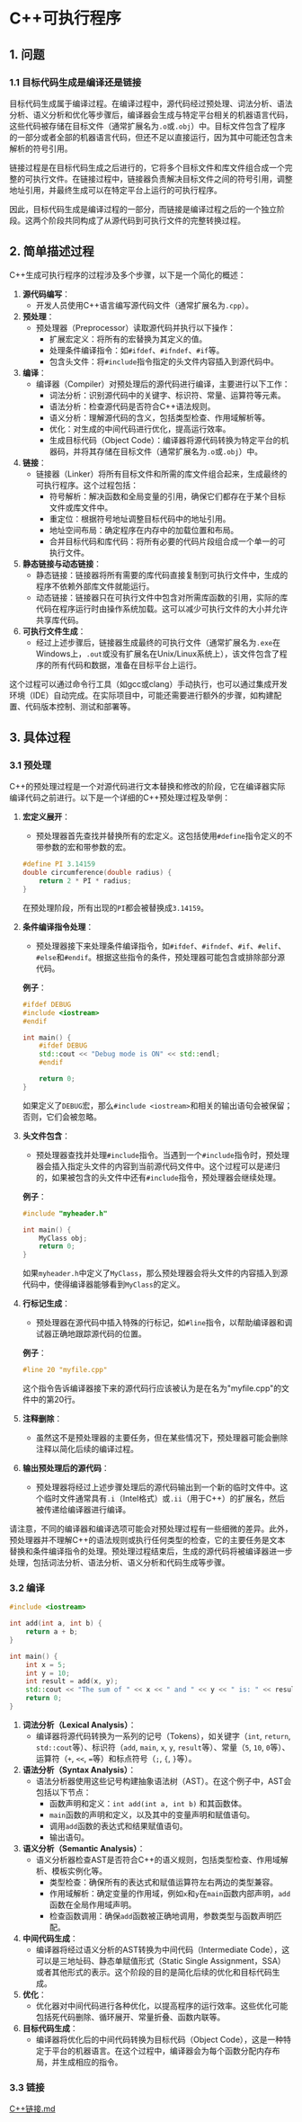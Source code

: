 # C++可执行程序

## 1. 问题

### 1.1 目标代码生成是编译还是链接

目标代码生成属于编译过程。在编译过程中，源代码经过预处理、词法分析、语法分析、语义分析和优化等步骤后，编译器会生成与特定平台相关的机器语言代码，这些代码被存储在目标文件（通常扩展名为`.o`或`.obj`）中。目标文件包含了程序的一部分或者全部的机器语言代码，但还不足以直接运行，因为其中可能还包含未解析的符号引用。

链接过程是在目标代码生成之后进行的，它将多个目标文件和库文件组合成一个完整的可执行文件。在链接过程中，链接器负责解决目标文件之间的符号引用，调整地址引用，并最终生成可以在特定平台上运行的可执行程序。

因此，目标代码生成是编译过程的一部分，而链接是编译过程之后的一个独立阶段。这两个阶段共同构成了从源代码到可执行文件的完整转换过程。

## 2. 简单描述过程

C++生成可执行程序的过程涉及多个步骤，以下是一个简化的概述：

1. **源代码编写**：
   - 开发人员使用C++语言编写源代码文件（通常扩展名为`.cpp`）。
2. **预处理**：
   - 预处理器（Preprocessor）读取源代码并执行以下操作：
     - 扩展宏定义：将所有的宏替换为其定义的值。
     - 处理条件编译指令：如`#ifdef`、`#ifndef`、`#if`等。
     - 包含头文件：将`#include`指令指定的头文件内容插入到源代码中。
3. **编译**：
   - 编译器（Compiler）对预处理后的源代码进行编译，主要进行以下工作：
     - 词法分析：识别源代码中的关键字、标识符、常量、运算符等元素。
     - 语法分析：检查源代码是否符合C++语法规则。
     - 语义分析：理解源代码的含义，包括类型检查、作用域解析等。
     - 优化：对生成的中间代码进行优化，提高运行效率。
     - 生成目标代码（Object Code）：编译器将源代码转换为特定平台的机器码，并将其存储在目标文件（通常扩展名为`.o`或`.obj`）中。
4. **链接**：
   - 链接器（Linker）将所有目标文件和所需的库文件组合起来，生成最终的可执行程序。这个过程包括：
     - 符号解析：解决函数和全局变量的引用，确保它们都存在于某个目标文件或库文件中。
     - 重定位：根据符号地址调整目标代码中的地址引用。
     - 地址空间布局：确定程序在内存中的加载位置和布局。
     - 合并目标代码和库代码：将所有必要的代码片段组合成一个单一的可执行文件。
5. **静态链接与动态链接**：
   - 静态链接：链接器将所有需要的库代码直接复制到可执行文件中，生成的程序不依赖外部库文件就能运行。
   - 动态链接：链接器只在可执行文件中包含对所需库函数的引用，实际的库代码在程序运行时由操作系统加载。这可以减少可执行文件的大小并允许共享库代码。
6. **可执行文件生成**：
   - 经过上述步骤后，链接器生成最终的可执行文件（通常扩展名为`.exe`在Windows上，`.out`或没有扩展名在Unix/Linux系统上），该文件包含了程序的所有代码和数据，准备在目标平台上运行。

这个过程可以通过命令行工具（如gcc或clang）手动执行，也可以通过集成开发环境（IDE）自动完成。在实际项目中，可能还需要进行额外的步骤，如构建配置、代码版本控制、测试和部署等。

## 3. 具体过程

### 3.1 预处理

C++的预处理过程是一个对源代码进行文本替换和修改的阶段，它在编译器实际编译代码之前进行。以下是一个详细的C++预处理过程及举例：

1. **宏定义展开**：

   - 预处理器首先查找并替换所有的宏定义。这包括使用`#define`指令定义的不带参数的宏和带参数的宏。

   ```c++
   #define PI 3.14159
   double circumference(double radius) {
       return 2 * PI * radius;
   }
   ```

   在预处理阶段，所有出现的`PI`都会被替换成`3.14159`。

2. **条件编译指令处理**：

   - 预处理器接下来处理条件编译指令，如`#ifdef`、`#ifndef`、`#if`、`#elif`、`#else`和`#endif`。根据这些指令的条件，预处理器可能包含或排除部分源代码。

   **例子**：

   ```c++
   #ifdef DEBUG
   #include <iostream>
   #endif
   
   int main() {
       #ifdef DEBUG
       std::cout << "Debug mode is ON" << std::endl;
       #endif
   
       return 0;
   }
   ```

   如果定义了`DEBUG`宏，那么`#include <iostream>`和相关的输出语句会被保留；否则，它们会被忽略。

3. **头文件包含**：

   - 预处理器查找并处理`#include`指令。当遇到一个`#include`指令时，预处理器会插入指定头文件的内容到当前源代码文件中。这个过程可以是递归的，如果被包含的头文件中还有`#include`指令，预处理器会继续处理。

   **例子**：

   ```c++
   #include "myheader.h"
   
   int main() {
       MyClass obj;
       return 0;
   }
   ```

   如果`myheader.h`中定义了`MyClass`，那么预处理器会将头文件的内容插入到源代码中，使得编译器能够看到`MyClass`的定义。

4. **行标记生成**：

   - 预处理器在源代码中插入特殊的行标记，如`#line`指令，以帮助编译器和调试器正确地跟踪源代码的位置。

   **例子**：

   ```c++
   #line 20 "myfile.cpp"
   ```

   这个指令告诉编译器接下来的源代码行应该被认为是在名为"myfile.cpp"的文件中的第20行。

5. **注释删除**：

   - 虽然这不是预处理器的主要任务，但在某些情况下，预处理器可能会删除注释以简化后续的编译过程。

6. **输出预处理后的源代码**：

   - 预处理器将经过上述步骤处理后的源代码输出到一个新的临时文件中。这个临时文件通常具有`.i`（Intel格式）或`.ii`（用于C++）的扩展名，然后被传递给编译器进行编译。

请注意，不同的编译器和编译选项可能会对预处理过程有一些细微的差异。此外，预处理器并不理解C++的语法规则或执行任何类型的检查，它的主要任务是文本替换和条件编译指令的处理。预处理过程结束后，生成的源代码将被编译器进一步处理，包括词法分析、语法分析、语义分析和代码生成等步骤。

### 3.2 编译

```c++
#include <iostream>

int add(int a, int b) {
    return a + b;
}

int main() {
    int x = 5;
    int y = 10;
    int result = add(x, y);
    std::cout << "The sum of " << x << " and " << y << " is: " << result << std::endl;
    return 0;
}
```

1. **词法分析（Lexical Analysis）**：
   - 编译器将源代码转换为一系列的记号（Tokens），如关键字（`int`, `return`, `std::cout`等）、标识符（`add`, `main`, `x`, `y`, `result`等）、常量（`5`, `10`, `0`等）、运算符（`+`, `<<`, `=`等）和标点符号（`;`, `{`, `}`等）。
2. **语法分析（Syntax Analysis）**：
   - 语法分析器使用这些记号构建抽象语法树（AST）。在这个例子中，AST会包括以下节点：
     - 函数声明和定义：`int add(int a, int b)` 和其函数体。
     - `main`函数的声明和定义，以及其中的变量声明和赋值语句。
     - 调用`add`函数的表达式和结果赋值语句。
     - 输出语句。
3. **语义分析（Semantic Analysis）**：
   - 语义分析器检查AST是否符合C++的语义规则，包括类型检查、作用域解析、模板实例化等。
     - 类型检查：确保所有的表达式和赋值运算符左右两边的类型兼容。
     - 作用域解析：确定变量的作用域，例如`x`和`y`在`main`函数内部声明，`add`函数在全局作用域声明。
     - 检查函数调用：确保`add`函数被正确地调用，参数类型与函数声明匹配。
4. **中间代码生成**：
   - 编译器将经过语义分析的AST转换为中间代码（Intermediate Code），这可以是三地址码、静态单赋值形式（Static Single Assignment，SSA）或者其他形式的表示。这个阶段的目的是简化后续的优化和目标代码生成。
5. **优化**：
   - 优化器对中间代码进行各种优化，以提高程序的运行效率。这些优化可能包括死代码删除、循环展开、常量折叠、函数内联等。
6. **目标代码生成**：
   - 编译器将优化后的中间代码转换为目标代码（Object Code），这是一种特定于平台的机器语言。在这个过程中，编译器会为每个函数分配内存布局，并生成相应的指令。

### 3.3 链接

[C++链接.md](https://github.com/niu0217/Documents/blob/main/C%2B%2B/C%2B%2B链接.md)

